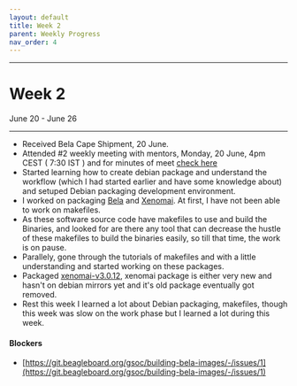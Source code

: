 ```yaml
---
layout: default
title: Week 2
parent: Weekly Progress
nav_order: 4
---
```

---
# Week 2
June 20 - June 26

---
- Received Bela Cape Shipment, 20 June.
- Attended #2 weekly meeting with mentors, Monday, 20 June, 4pm CEST ( 7:30 IST ) and for minutes of meet [check here](https://git.beagleboard.org/gsoc/building-bela-images/-/wikis/Weekly-meeting-minutes-of-meet!#2nd-week-minutes-of-meeting)
- Started learning how to create debian package and understand the workflow (which I had started earlier and have some knowledge about) and setuped Debian packaging development environment.
- I worked on packaging [Bela](https://github.com/BelaPlatform/Bela) and [Xenomai](https://source.denx.de/Xenomai/xenomai.git). At first, I have not been able to work on makefiles.
- As these software source code have makefiles to use and build the Binaries, and looked for are there any tool that can decrease the hustle of these makefiles to build the binaries easily, so till that time, the work is on pause.
- Parallely, gone through the tutorials of makefiles and with a little understanding and started working on these packages.
- Packaged [xenomai-v3.0.12](https://git.beagleboard.org/gsoc/building-bela-images/-/tree/main/debian-packages/xenomai), xenomai package is either very new and hasn't on debian mirrors yet and it's old package eventually got removed.
- Rest this week I learned a lot about Debian packaging, makefiles, though this week was slow on the work phase but I learned a lot during this week.

#### **Blockers**
- [https://git.beagleboard.org/gsoc/building-bela-images/-/issues/1](https://git.beagleboard.org/gsoc/building-bela-images/-/issues/1)
